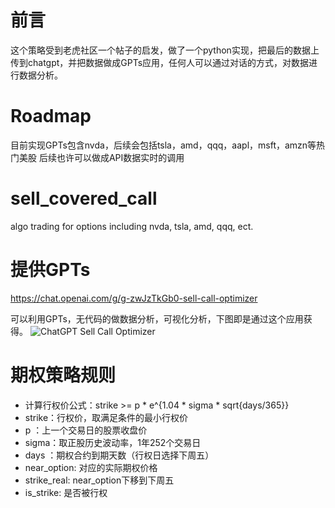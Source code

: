 # 前言
这个策略受到老虎社区一个帖子的启发，做了一个python实现，把最后的数据上传到chatgpt，并把数据做成GPTs应用，任何人可以通过对话的方式，对数据进行数据分析。

# Roadmap
目前实现GPTs包含nvda，后续会包括tsla，amd，qqq，aapl，msft，amzn等热门美股
后续也许可以做成API数据实时的调用

# sell_covered_call
algo trading for options including nvda, tsla, amd, qqq, ect.


# 提供GPTs
https://chat.openai.com/g/g-zwJzTkGb0-sell-call-optimizer

可以利用GPTs，无代码的做数据分析，可视化分析，下图即是通过这个应用获得。
![ChatGPT Sell Call Optimizer](https://github.com/wukong7788/sell_covered_call/assets/58027023/031534bf-0a9a-4b88-958e-b30fdf09537d)


# 期权策略规则
- 计算行权价公式：strike >= p * e^{1.04 * sigma * sqrt{days/365}}
- strike：行权价，取满足条件的最小行权价
- p       ：上一个交易日的股票收盘价
- sigma：取正股历史波动率，1年252个交易日
- days  ：期权合约到期天数（行权日选择下周五）
- near_option: 对应的实际期权价格
- strike_real: near_option下移到下周五
- is_strike: 是否被行权


